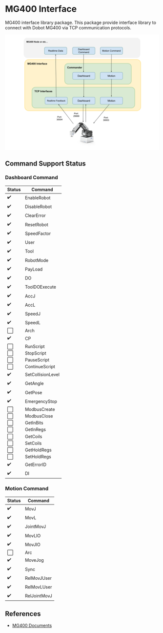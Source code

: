 # MG400 Interface
MG400 interface library package.
This package provide interface library to connect with Dobot MG400 via TCP communication protocols.

![Image](../media/MG400Interface.svg)

## Command Support Status
### Dashboard Command
| Status               | Command           |
| -------------------- | ----------------- |
| :heavy_check_mark:   | EnableRobot       |
| :heavy_check_mark:   | DisableRobot      |
| :heavy_check_mark:   | ClearError        |
| :heavy_check_mark:   | ResetRobot        |
| :heavy_check_mark:   | SpeedFactor       |
| :heavy_check_mark:   | User              |
| :heavy_check_mark:   | Tool              |
| :heavy_check_mark:   | RobotMode         |
| :heavy_check_mark:   | PayLoad           |
| :heavy_check_mark:   | DO                |
| :heavy_check_mark:   | ToolDOExecute     |
| :heavy_check_mark:   | AccJ              |
| :heavy_check_mark:   | AccL              |
| :heavy_check_mark:   | SpeedJ            |
| :heavy_check_mark:   | SpeedL            |
| :white_large_square: | Arch              |
| :heavy_check_mark:   | CP                |
| :white_large_square: | RunScript         |
| :white_large_square: | StopScript        |
| :white_large_square: | PauseScript       |
| :white_large_square: | ContinueScript    |
| :heavy_check_mark:   | SetCollisionLevel |
| :heavy_check_mark:   | GetAngle          |
| :heavy_check_mark:   | GetPose           |
| :heavy_check_mark:   | EmergencyStop     |
| :white_large_square: | ModbusCreate      |
| :white_large_square: | ModbusClose       |
| :white_large_square: | GetInBits         |
| :white_large_square: | GetInRegs         |
| :white_large_square: | GetCoils          |
| :white_large_square: | SetCoils          |
| :white_large_square: | GetHoldRegs       |
| :white_large_square: | SetHoldRegs       |
| :heavy_check_mark:   | GetErrorID        |
| :heavy_check_mark:   | DI                |

### Motion Command
| Status               | Command      |
| -------------------- | ------------ |
| :heavy_check_mark:   | MovJ         |
| :heavy_check_mark:   | MovL         |
| :heavy_check_mark:   | JointMovJ    |
| :heavy_check_mark:   | MovLIO       |
| :heavy_check_mark:   | MovJIO       |
| :white_large_square: | Arc          |
| :heavy_check_mark:   | MoveJog      |
| :heavy_check_mark:   | Sync         |
| :heavy_check_mark:   | RelMovJUser  |
| :heavy_check_mark:   | RelMovLUser  |
| :heavy_check_mark:   | RelJointMovJ |

## References
- [MG400 Documents](https://www.dropbox.com/s/3sqgd2eew244fyf/TCPIP%20Protocol%20%20for%20CR%20Robot%20V2.0.pdf?dl=0)
